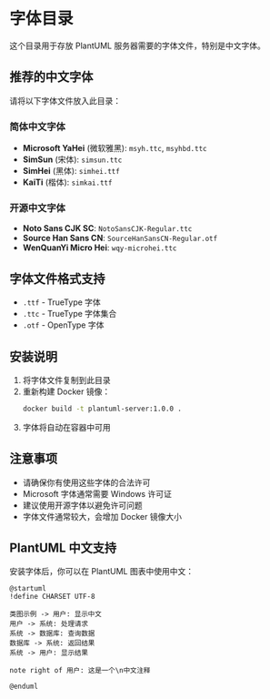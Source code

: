 # 字体目录

这个目录用于存放 PlantUML 服务器需要的字体文件，特别是中文字体。

## 推荐的中文字体

请将以下字体文件放入此目录：

### 简体中文字体
- **Microsoft YaHei** (微软雅黑): `msyh.ttc`, `msyhbd.ttc`
- **SimSun** (宋体): `simsun.ttc`
- **SimHei** (黑体): `simhei.ttf`
- **KaiTi** (楷体): `simkai.ttf`

### 开源中文字体
- **Noto Sans CJK SC**: `NotoSansCJK-Regular.ttc`
- **Source Han Sans CN**: `SourceHanSansCN-Regular.otf`
- **WenQuanYi Micro Hei**: `wqy-microhei.ttc`

## 字体文件格式支持

- `.ttf` - TrueType 字体
- `.ttc` - TrueType 字体集合
- `.otf` - OpenType 字体

## 安装说明

1. 将字体文件复制到此目录
2. 重新构建 Docker 镜像：
   ```bash
   docker build -t plantuml-server:1.0.0 .
   ```
3. 字体将自动在容器中可用

## 注意事项

- 请确保你有使用这些字体的合法许可
- Microsoft 字体通常需要 Windows 许可证
- 建议使用开源字体以避免许可问题
- 字体文件通常较大，会增加 Docker 镜像大小

## PlantUML 中文支持

安装字体后，你可以在 PlantUML 图表中使用中文：

```plantuml
@startuml
!define CHARSET UTF-8

类图示例 -> 用户: 显示中文
用户 -> 系统: 处理请求
系统 -> 数据库: 查询数据
数据库 -> 系统: 返回结果
系统 -> 用户: 显示结果

note right of 用户: 这是一个\n中文注释

@enduml
```
